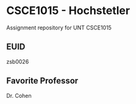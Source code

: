 # CSCE1015 - Hochstetler
Assignment repository for UNT CSCE1015
## EUID
zsb0026
## Favorite Professor
Dr. Cohen
